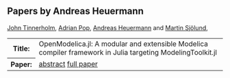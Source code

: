 ## Papers by Andreas Heuermann
<table><a href="/proceedings/authors/JohnTinnerholm">John Tinnerholm</a>, <a href="/proceedings/authors/AdrianPop">Adrian Pop</a>, <a href="/proceedings/authors/AndreasHeuermann">Andreas Heuermann</a> and <a href="/proceedings/authors/MartinSjolund">Martin Sjölund</a>, </td>
</tr>
<tr><th>Title:</th>
<td>OpenModelica.jl: A modular and extensible Modelica compiler framework in Julia targeting ModelingToolkit.jl</td>
</tr>
<tr><th>Paper:</th>
<td><a href="/abstracts/abstract_1B_4">abstract</a> <a href="/proceedings/papers/Modelica2021session1B_paper4.pdf">full paper</a></td>
</tr>
</table>